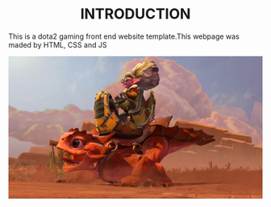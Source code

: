 <h1 align="center" > INTRODUCTION </h1>

This is a dota2 gaming front end website template.This webpage was maded by HTML, CSS and JS  

<img src="imgs/battle-bg.jpg" />

